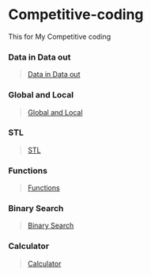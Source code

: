 # Competitive-coding
This for My Competitive coding

### Data in Data out
>[Data in Data out]()

### Global and Local
>[Global and Local](https://github.com/shreyash00007/Competitive-coding/blob/main/Global_%26_Local.cpp)

### STL
>[STL](https://github.com/shreyash00007/Competitive-coding/blob/main/STL_for_Sort.cpp)

### Functions
>[Functions](https://github.com/shreyash00007/Competitive-coding/blob/main/Functions.cpp)

### Binary Search
>[Binary Search](https://github.com/shreyash00007/Competitive-coding/blob/main/BinarySearch.cpp)

### Calculator 
>[Calculator]()
